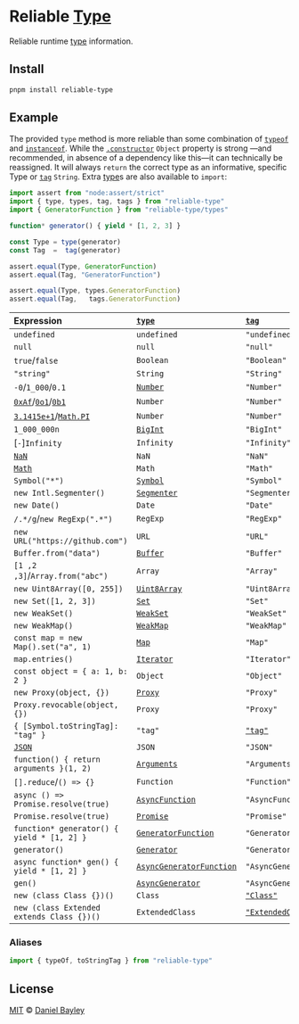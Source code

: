 Reliable [Type]
===============
Reliable runtime [type] information.

## Install
~~~ sh
pnpm install reliable-type
~~~

Example
-------
The provided `type` method is more reliable than some combination of [`typeof`]
and [`instanceof`]. While the [`.constructor`] `Object` property is strong
—and recommended, in absence of a dependency like this—it can technically be
reassigned. It will always `return` the correct type as an informative,
specific Type or [`tag`] `String`. Extra [type]s are also available to `import`:
~~~ js
import assert from "node:assert/strict"
import { type, types, tag, tags } from "reliable-type"
import { GeneratorFunction } from "reliable-type/types"

function* generator() { yield * [1, 2, 3] }

const Type = type(generator)
const Tag  =  tag(generator)

assert.equal(Type, GeneratorFunction)
assert.equal(Tag, "GeneratorFunction")

assert.equal(Type, types.GeneratorFunction)
assert.equal(Tag,   tags.GeneratorFunction)
~~~

| Expression                                 | [`type`][type]             | [`tag`]                    |
|:-------------------------------------------|:---------------------------|:---------------------------|
| `undefined`                                | `undefined`                | `"undefined"`              |
| `null`                                     | `null`                     | `"null"`                   |
| `true`/`false`                             | `Boolean`                  | `"Boolean"`                |
| `"string"`                                 | `String`                   | `"String"`                 |
| `-0`/`1_000`/`0.1`                         | [`Number`]                 | `"Number"`                 | 
| [`0xAf`]/[`0o1`]/[`0b1`]                   | `Number`                   | `"Number"`                 |
| [`3.1415e+1`]/[`Math.PI`][`Math`]          | `Number`                   | `"Number"`                 |
| `1_000_000n`                               | [`BigInt`]                 | `"BigInt"`                 | 
| [`-`]`Infinity`                            | `Infinity`                 | `"Infinity"`               | 
| [`NaN`]                                    | `NaN`                      | `"NaN"`                    |
| [`Math`]                                   | `Math`                     | `"Math"`                   |
| `Symbol("*")`                              | [`Symbol`]                 | `"Symbol"`                 |
| `new Intl.Segmenter()`                     | [`Segmenter`]              | `"Segmenter"`              |
| `new Date()`                               | `Date`                     | `"Date"`                   |
| `/.*/g`/`new RegExp(".*")`                 | `RegExp`                   | `"RegExp"`                 |
| `new URL("https://github.com")`            | `URL`                      | `"URL"`                    |
| `Buffer.from("data")`                      | [`Buffer`]                 | `"Buffer"`                 |
| `[1 ,2 ,3]`/`Array.from("abc")`            | `Array`                    | `"Array"`                  |
| `new Uint8Array([0, 255])`                 | [`Uint8Array`]             | `"Uint8Array"`             |
| `new Set([1, 2, 3])`                       | [`Set`]                    | `"Set"`                    |
| `new WeakSet()`                            | [`WeakSet`]                | `"WeakSet"`                |
| `new WeakMap()`                            | [`WeakMap`]                | `"WeakMap"`                |
| `const map = new Map().set("a", 1)`        | [`Map`]                    | `"Map"`                    |
| `map.entries()`                            | [`Iterator`]               | `"Iterator"`               |
| `const object = { a: 1, b: 2 }`            | `Object`                   | `"Object"`                 |
| `new Proxy(object, {})`                    | [`Proxy`]                  | `"Proxy"`                  |
| `Proxy.revocable(object, {})`              | `Proxy`                    | `"Proxy"`                  |
| `{ [Symbol.toStringTag]: "tag" }`          | `"tag"`                    | [`"tag"`][`tag`]           |
| [`JSON`]                                   | `JSON`                     | `"JSON"`                   |
| `function() { return arguments }(1, 2)`    | [`Arguments`]              | `"Arguments"`              |
| `[].reduce`/`() => {}`                     | `Function`                 | `"Function"`               |
| `async () => Promise.resolve(true)`        | [`AsyncFunction`]          | `"AsyncFunction"`          |
| `Promise.resolve(true)`                    | [`Promise`]                | `"Promise"`                |
| `function* generator() { yield * [1, 2] }` | [`GeneratorFunction`]      | `"GeneratorFunction"`      |
| `generator()`                              | [`Generator`]              | `"Generator"`              |
| `async function* gen() { yield * [1, 2] }` | [`AsyncGeneratorFunction`] | `"AsyncGeneratorFunction"` |
| `gen()`                                    | [`AsyncGenerator`]         | `"AsyncGenerator"`         |
| `new (class Class {})()`                   | `Class`                    | [`"Class"`]                |
| `new (class Extended extends Class {})()`  | `ExtendedClass`            | [`"ExtendedClass"`]        | 

### Aliases
~~~ js
import { typeOf, toStringTag } from "reliable-type"
~~~

License
-------
[MIT] © [Daniel Bayley]

[MIT]:                        LICENSE.md
[Daniel Bayley]:              https://github.com/danielbayley

[type]:                       https://developer.mozilla.org/docs/Web/JavaScript/Guide/Grammar_and_types#data_types
[`typeof`]:                   https://developer.mozilla.org/docs/Web/JavaScript/Reference/Operators/typeof
[`instanceof`]:               https://developer.mozilla.org/docs/Web/JavaScript/Reference/Operators/instanceof
[`.constructor`]:             https://developer.mozilla.org/docs/Web/JavaScript/Reference/Global_Objects/Object/constructor

[`Number`]:                   https://developer.mozilla.org/docs/Web/JavaScript/Reference/Global_Objects/Number
[`0xAf`]:                     https://developer.mozilla.org/docs/Web/JavaScript/Guide/Numbers_and_dates#hexadecimal_numbers
[`0o1`]:                      https://developer.mozilla.org/docs/Web/JavaScript/Guide/Numbers_and_dates#octal_numbers
[`0b1`]:                      https://developer.mozilla.org/docs/Web/JavaScript/Guide/Numbers_and_dates#binary_numbers
[`3.1415e+1`]:                https://developer.mozilla.org/docs/Web/JavaScript/Guide/Numbers_and_dates#exponentiation
[`BigInt`]:                   https://developer.mozilla.org/docs/Web/JavaScript/Reference/Global_Objects/BigInt
[`NaN`]:                      https://developer.mozilla.org/docs/Web/JavaScript/Reference/Global_Objects/NaN
[`Math`]:                     https://developer.mozilla.org/docs/Web/JavaScript/Reference/Global_Objects/Math

[`Symbol`]:                   https://developer.mozilla.org/docs/Web/JavaScript/Reference/Global_Objects/Symbol
[`tag`]:                      https://developer.mozilla.org/docs/Web/JavaScript/Reference/Global_Objects/Symbol/toStringTag
[`JSON`]:                     https://developer.mozilla.org/docs/Web/JavaScript/Reference/Global_Objects/JSON
[`Segmenter`]:                https://developer.mozilla.org/docs/Web/JavaScript/Reference/Global_Objects/Intl/Segmenter

[`Buffer`]:                   https://nodejs.org/api/buffer.html
[`Uint8Array`]:               https://developer.mozilla.org/docs/Web/JavaScript/Reference/Global_Objects/Uint8Array
[`Set`]:                      https://developer.mozilla.org/docs/Web/JavaScript/Reference/Global_Objects/Set
[`WeakSet`]:                  https://developer.mozilla.org/docs/Web/JavaScript/Reference/Global_Objects/WeakSet
[`WeakMap`]:                  https://developer.mozilla.org/docs/Web/JavaScript/Reference/Global_Objects/WeakMap
[`Map`]:                      https://developer.mozilla.org/docs/Web/JavaScript/Reference/Global_Objects/Map
[`Iterator`]:                 https://developer.mozilla.org/docs/Web/JavaScript/Reference/Global_Objects/Iterator
[`Proxy`]:                    https://developer.mozilla.org/docs/Web/JavaScript/Reference/Global_Objects/Proxy

[`Arguments`]:                https://developer.mozilla.org/docs/Web/JavaScript/Reference/Functions/arguments
[`AsyncFunction`]:            https://developer.mozilla.org/docs/Web/JavaScript/Reference/Statements/async_function
[`Promise`]:                  https://developer.mozilla.org/docs/Web/JavaScript/Reference/Global_Objects/Promise
[`GeneratorFunction`]:        https://developer.mozilla.org/docs/Web/JavaScript/Reference/Statements/function*
[`Generator`]:                https://developer.mozilla.org/docs/Web/JavaScript/Reference/Global_Objects/Generator
[`AsyncGeneratorFunction`]:   https://developer.mozilla.org/docs/Web/JavaScript/Reference/Global_Objects/AsyncGeneratorFunction
[`AsyncGenerator`]:           https://developer.mozilla.org/docs/Web/JavaScript/Reference/Global_Objects/AsyncGenerator

[`"Class"`]:                  https://developer.mozilla.org/docs/Web/JavaScript/Reference/Classes
[`"ExtendedClass"`]:          https://developer.mozilla.org/docs/Web/JavaScript/Reference/Classes/extends
